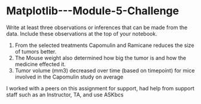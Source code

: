 # Matplotlib---Module-5-Challenge
 Write at least three observations or inferences that can be made from the data. Include these observations at the top of your notebook.
1) From the selected treatments Capomulin and Ramicane reduces the size of tumors better.
2) The Mouse weight also determined how big the tumor is and how the medicine effected it.
3) Tumor volume (mm3) decreased over time (based on timepoint) for mice involved in the Capomulin study on average

I worked with a peers on this assignment for support, had help from support staff such as an Instructor, TA, and use ASKbcs
